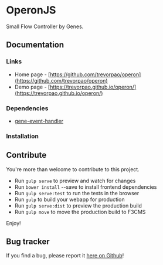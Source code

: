 OperonJS
======

Small Flow Controller by Genes.


## Documentation

### Links

* Home page - [https://github.com/trevorpao/operon](https://github.com/trevorpao/operon)
* Demo page - [https://trevorpao.github.io/operon/](https://trevorpao.github.io/operon/)

### Dependencies
- [gene-event-handler](https://github.com/trevorpao/geneEH)

### Installation


## Contribute

You're more than welcome to contribute to this project. 

* Run `gulp serve` to preview and watch for changes
* Run `bower install` --save <package> to install frontend dependencies
* Run `gulp serve:test` to run the tests in the browser
* Run `gulp` to build your webapp for production
* Run `gulp serve:dist` to preview the production build
* Run `gulp move` to move the production build to F3CMS

Enjoy!

## Bug tracker

If you find a bug, please report it [here on Github](https://github.com/trevorpao/operon/issues)!
